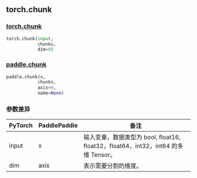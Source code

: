 ## torch.chunk
### [torch.chunk](https://pytorch.org/docs/stable/generated/torch.chunk.html?highlight=chunk#torch.chunk)

```python
torch.chunk(input,
            chunks,
            dim=0)
```

### [paddle.chunk](https://www.paddlepaddle.org.cn/documentation/docs/zh/api/paddle/chunk_cn.html#chunk)

```python
paddle.chunk(x,
            chunks,
            axis=0,
            name=None)
```
### 参数差异
| PyTorch       | PaddlePaddle | 备注                                                   |
| ------------- | ------------ | ------------------------------------------------------ |
| input        | x            | 输入变量，数据类型为 bool, float16, float32，float64，int32，int64 的多维 Tensor。   |
| dim          | axis         | 表示需要分割的维度。 |
